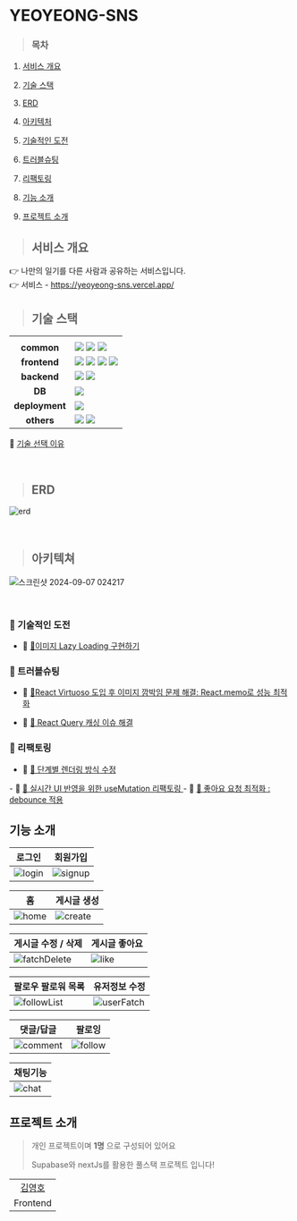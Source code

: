 # YEOYEONG-SNS

> ### 목차

1. [서비스 개요](#서비스-개요)

2. [기술 스택](#기술-스택)

3. [ERD](#erd)

4. [아키텍처](#아키텍처)

5. [기술적인 도전](#기술적인-도전)

6. [트러블슈팅](#트러블슈팅)

7. [리팩토링](#리팩토링)

8. [기능 소개](#기능-소개)

9. [프로젝트 소개](#프로젝트-소개)

> ## 서비스 개요
👉 나만의 일기를 다른 사람과 공유하는 서비스입니다. <br/>
👉 서비스 -  https://yeoyeong-sns.vercel.app/

> ## 기술 스택

<table>
  <th></th>
  <th></th>
  <tr>
    <td align="center"><b>common</b></td>
    <td>
      <img src="https://img.shields.io/badge/Typescript-%23007ACC.svg?style=flat&logo=typescript&logoColor=white" />
      <img src="https://img.shields.io/badge/ESLint-4B3263?style=flat&logo=eslint&logoColor=white" />
      <img src="https://img.shields.io/badge/Prettier-F7B93E?style=flat&logo=Prettier&logoColor=white" />
    </td>
  </tr>
  <tr>
    <td align="center"><b>frontend</b></td>
    <td>
      <img src="https://img.shields.io/badge/React-%2320232a.svg?style=flat&logo=React&logoColor=%2361DAFB" />
      <img src="https://img.shields.io/badge/React%20Query-FF4154?style=flat&logo=react%20query&logoColor=white" />
      <img src="https://img.shields.io/badge/Zustand-000000?style=flat&logo=zustand&logoColor=white" />
      <img src="https://img.shields.io/badge/TailwindCss-06B6D4.svg?style=flat&logo=tailwindcss&logoColor=white" />
    </td>
  </tr>
  <tr>
    <td align="center"><b>backend</b></td>
    <td>
      <img src="https://img.shields.io/badge/NextJS-000000.svg?style=flat&logo=nextdotjs&logoColor=white" />
      <img src="https://img.shields.io/badge/supabase-000000.svg?style=flat&logo=supabase&logoColor=green" />
    </td>
  </tr>
  <tr>
    <td align="center"><b>DB<b></td>
    <td>
      <img src="https://img.shields.io/badge/PostgreSQL-00758f.svg?style=flat&logo=postgresql&logoColor=white" />
    </td>
  </tr>
  <tr>
    <td align="center"><b>deployment</b></td>
    <td>
      <img src="https://img.shields.io/badge/Vercel-000000?style=flat&logo=Vercel&logoColor=white" />
  </tr>
  <tr>
    <td align="center"><b>others</b></td>
    <td>
      <img src="https://img.shields.io/badge/Notion-%23000000.svg?style=flat&logo=notion&logoColor=white" />
      <img src="https://img.shields.io/badge/figma-ffffff?style=flat&logo=figma" />
    </td>
  </tr>
</table>

<p>
    🔗 <a href="https://github.com/yeoyeong/yeoyeong-sns/wiki/%F0%9F%A7%BE-%EA%B8%B0%EC%88%A0-%EC%84%A0%ED%83%9D-%EC%9D%B4%EC%9C%A0">기술 선택 이유</a>
</p>

<br/>

> ## ERD
![erd](https://github.com/user-attachments/assets/721ef75b-b986-4617-90e6-f26fc8f9c0cc)

<br/>

> ## 아키텍쳐
![스크린샷 2024-09-07 024217](https://github.com/user-attachments/assets/ebf7dce7-7323-4909-a8d0-c97932108a91)



<br/>

### 📝 기술적인 도전
<div markdown="1">

  - 🔗 <a href="https://github.com/yeoyeong/yeoyeong-sns/wiki/%F0%9F%A7%BE%EC%9D%B4%EB%AF%B8%EC%A7%80-Lazy-Loading-%EA%B5%AC%ED%98%84%ED%95%98%EA%B8%B0">🧾이미지 Lazy Loading 구현하기</a>
  
</div>


### 📝 트러블슈팅
<div markdown="1">

- 🔗 <a href="https://github.com/yeoyeong/yeoyeong-sns/wiki/%F0%9F%A7%BEReact-Virtuoso-%EB%8F%84%EC%9E%85-%ED%9B%84-%EC%9D%B4%EB%AF%B8%EC%A7%80-%EA%B9%9C%EB%B0%95%EC%9E%84-%EB%AC%B8%EC%A0%9C-%ED%95%B4%EA%B2%B0%3A-React.memo%EB%A1%9C-%EC%84%B1%EB%8A%A5-%EC%B5%9C%EC%A0%81%ED%99%94">🧾React Virtuoso 도입 후 이미지 깜박임 문제 해결: React.memo로 성능 최적화</a>

- 🔗 <a href="https://github.com/yeoyeong/yeoyeong-sns/wiki/%F0%9F%A7%BE-React-Query-%EC%BA%90%EC%8B%B1-%EC%9D%B4%EC%8A%88-%ED%95%B4%EA%B2%B0">🧾 React Query 캐싱 이슈 해결
</a>

</div>


### 📝 리팩토링
<div markdown="1">

- 🔗 <a href="https://github.com/yeoyeong/yeoyeong-sns/wiki/%F0%9F%A7%BE-React-Query-%EC%BA%90%EC%8B%B1-%EC%9D%B4%EC%8A%88-%ED%95%B4%EA%B2%B0">🧾 단계별 렌더링 방식 수정
</a>
- 🔗 <a href="https://github.com/yeoyeong/yeoyeong-sns/wiki/%F0%9F%A7%BE-%EC%8B%A4%EC%8B%9C%EA%B0%84-UI-%EB%B0%98%EC%98%81%EC%9D%84-%EC%9C%84%ED%95%9C-useMutation-%EB%A6%AC%ED%8C%A9%ED%86%A0%EB%A7%81">🧾 실시간 UI 반영을 위한 useMutation 리팩토링
</a>
- 🔗 <a href="https://github.com/yeoyeong/yeoyeong-sns/wiki/%F0%9F%A7%BE-%EC%A2%8B%EC%95%84%EC%9A%94-%EC%9A%94%EC%B2%AD-%EC%B5%9C%EC%A0%81%ED%99%94-%3A-debounce-%EC%A0%81%EC%9A%A9">🧾 좋아요 요청 최적화 : debounce 적용
</a>


</div>

## 기능 소개
| 로그인 | 회원가입 |
|----------|----------|
| ![login](https://github.com/user-attachments/assets/d2e62418-8804-4928-8696-5393e7834747) | ![signup](https://github.com/user-attachments/assets/c2fb3dba-34ea-4021-8467-e0c444280eaf) |

| 홈 | 게시글 생성 |
|----------|----------|
| ![home](https://github.com/user-attachments/assets/fc4ecb63-72e2-4bbd-b63b-c7d46aa90c10) | ![create](https://github.com/user-attachments/assets/2dbf5744-f468-4fcf-9a1f-5d2a2dc1982b) |

| 게시글 수정 / 삭제 | 게시글 좋아요 |
|----------|----------|
| ![fatchDelete](https://github.com/user-attachments/assets/737afcd6-caa1-4b71-b0d2-2ae7ca076891) | ![like](https://github.com/user-attachments/assets/90dced91-3bff-4ad2-ab2e-a9662f4e8774) |

| 팔로우 팔로워 목록 | 유저정보 수정 |
|----------|----------|
| ![followList](https://github.com/user-attachments/assets/23758bc1-3523-4d34-95ad-5344dee0e8d1) | ![userFatch](https://github.com/user-attachments/assets/3eefb4d6-1e34-4911-85d4-772f73e8b00c) |

| 댓글/답글 | 팔로잉 |
|----------|----------|
| ![comment](https://github.com/user-attachments/assets/6b7e0890-3a4a-4714-ad14-fa1f7d3c9df9) | ![follow](https://github.com/user-attachments/assets/b5efbf68-7fe5-4c39-aa91-9e168bd5a919) |

| 채팅기능 |
|----------|
| ![chat](https://github.com/user-attachments/assets/e8c3c82a-44b9-433f-b0be-3dc3982a9c20) |
  
## 프로젝트 소개
> 개인 프로젝트이며 **1명** 으로 구성되어 있어요
> 
> Supabase와 nextJs를 활용한 풀스택 프로젝트 입니다!

  
<table>
  <tr>
    <td align="center"><a href="https://github.com/yeoyeong">김영호</a>
    </td>
  </tr>
  <tr>
    <td align="center">Frontend
    </td>
  </tr>
</table>